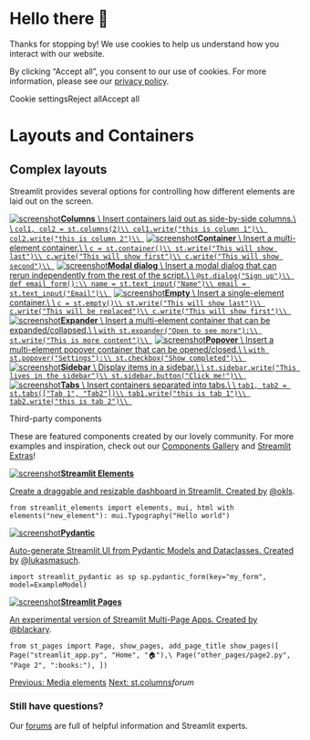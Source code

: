 # Hello there 👋

Thanks for stopping by! We use cookies to help us understand how you interact with our website.

By clicking “Accept all”, you consent to our use of cookies. For more information, please see our [privacy policy](www.streamlit.io/privacy-policy).

Cookie settingsReject allAccept all

# Layouts and Containers

## Complex layouts

Streamlit provides several options for controlling how different elements are laid out on the screen.

[![screenshot](/images/api/columns.jpg)**Columns** \\
Insert containers laid out as side-by-side columns.\\
\\
`col1, col2 = st.columns(2)\\
col1.write("this is column 1")\\
col2.write("this is column 2")\\
`](/develop/api-reference/layout/st.columns) [![screenshot](/images/api/container.jpg)**Container** \\
Insert a multi-element container.\\
\\
`c = st.container()\\
st.write("This will show last")\\
c.write("This will show first")\\
c.write("This will show second")\\
`](/develop/api-reference/layout/st.container) [![screenshot](/images/api/dialog.jpg)**Modal dialog** \\
Insert a modal dialog that can rerun independently from the rest of the script.\\
\\
`@st.dialog("Sign up")\\
def email_form():\\
    name = st.text_input("Name")\\
    email = st.text_input("Email")\\
`](/develop/api-reference/execution-flow/st.dialog) [![screenshot](/images/api/empty.jpg)**Empty** \\
Insert a single-element container.\\
\\
`c = st.empty()\\
st.write("This will show last")\\
c.write("This will be replaced")\\
c.write("This will show first")\\
`](/develop/api-reference/layout/st.empty) [![screenshot](/images/api/expander.jpg)**Expander** \\
Insert a multi-element container that can be expanded/collapsed.\\
\\
`with st.expander("Open to see more"):\\
st.write("This is more content")\\
`](/develop/api-reference/layout/st.expander) [![screenshot](/images/api/popover.svg)**Popover** \\
Insert a multi-element popover container that can be opened/closed.\\
\\
`with st.popover("Settings"):\\
st.checkbox("Show completed")\\
`](/develop/api-reference/layout/st.popover) [![screenshot](/images/api/sidebar.jpg)**Sidebar** \\
Display items in a sidebar.\\
\\
`st.sidebar.write("This lives in the sidebar")\\
st.sidebar.button("Click me!")\\
`](/develop/api-reference/layout/st.sidebar) [![screenshot](/images/api/tabs.jpg)**Tabs** \\
Insert containers separated into tabs.\\
\\
`tab1, tab2 = st.tabs(["Tab 1", "Tab2"])\\
tab1.write("this is tab 1")\\
tab2.write("this is tab 2")\\
`](/develop/api-reference/layout/st.tabs)

Third-party components

These are featured components created by our lovely community. For more examples and inspiration, check out our [Components Gallery](https://streamlit.io/components) and [Streamlit Extras](https://extras.streamlit.app)!

[![screenshot](/images/api/components/elements.jpg)**Streamlit Elements**](https://github.com/okld/streamlit-elements)

[Create a draggable and resizable dashboard in Streamlit. Created by](https://github.com/okld/streamlit-elements) [@okls](https://github.com/okls).

`from streamlit_elements import elements, mui, html
with elements("new_element"):
mui.Typography("Hello world")
`

[![screenshot](/images/api/components/pydantic.jpg)**Pydantic**](https://github.com/lukasmasuch/streamlit-pydantic)

[Auto-generate Streamlit UI from Pydantic Models and Dataclasses. Created by](https://github.com/lukasmasuch/streamlit-pydantic) [@lukasmasuch](https://github.com/lukasmasuch).

`import streamlit_pydantic as sp
sp.pydantic_form(key="my_form",
model=ExampleModel)
`

[![screenshot](/images/api/components/pages.jpg)**Streamlit Pages**](https://github.com/blackary/st_pages)

[An experimental version of Streamlit Multi-Page Apps. Created by](https://github.com/blackary/st_pages) [@blackary](https://github.com/blackary).

`from st_pages import Page, show_pages, add_page_title
show_pages([ Page("streamlit_app.py", "Home", "🏠"),\
Page("other_pages/page2.py", "Page 2", ":books:"), ])
`

[Previous: Media elements](/develop/api-reference/media) [Next: st.columns](/develop/api-reference/layout/st.columns)_forum_

### Still have questions?

Our [forums](https://discuss.streamlit.io) are full of helpful information and Streamlit experts.